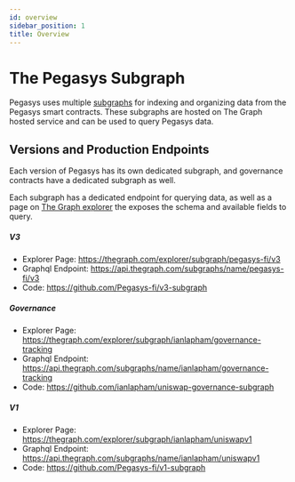 ```yaml
---
id: overview
sidebar_position: 1
title: Overview
---
```


# The Pegasys Subgraph

Pegasys uses multiple [subgraphs](https://thegraph.com/docs/about/introduction#what-the-graph-is) for indexing and organizing data from the Pegasys smart contracts.
These subgraphs are hosted on The Graph hosted service and can be used to query Pegasys data.

## Versions and Production Endpoints

Each version of Pegasys has its own dedicated subgraph, and governance contracts have a dedicated subgraph as well.

Each subgraph has a dedicated endpoint for querying data, as well as a page on [The Graph explorer](https://thegraph.com/explorer/) the exposes the schema and available fields to query.

##### V3

- Explorer Page: https://thegraph.com/explorer/subgraph/pegasys-fi/v3
- Graphql Endpoint: https://api.thegraph.com/subgraphs/name/pegasys-fi/v3
- Code: https://github.com/Pegasys-fi/v3-subgraph

##### Governance

- Explorer Page: https://thegraph.com/explorer/subgraph/ianlapham/governance-tracking
- Graphql Endpoint: https://api.thegraph.com/subgraphs/name/ianlapham/governance-tracking
- Code: https://github.com/ianlapham/uniswap-governance-subgraph

##### V1

- Explorer Page: https://thegraph.com/explorer/subgraph/ianlapham/uniswapv1
- Graphql Endpoint: https://api.thegraph.com/subgraphs/name/ianlapham/uniswapv1
- Code: https://github.com/Pegasys-fi/v1-subgraph

